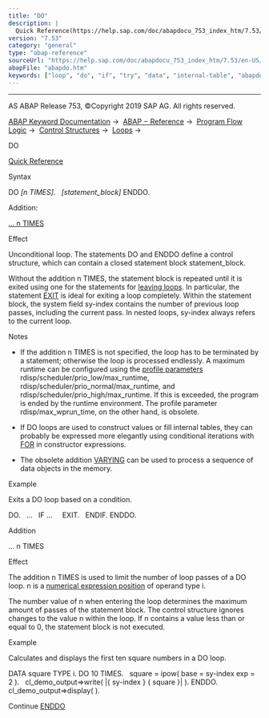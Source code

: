 ```yaml
---
title: "DO"
description: |
  Quick Reference(https://help.sap.com/doc/abapdocu_753_index_htm/7.53/en-US/abapdo_shortref.htm) Syntax DO n TIMES. statement_block ENDDO. Addition: ... n TIMES(#!ABAP_ONE_ADD@1@) Effect Unconditional loop. The statements DO and ENDDO define a control structure, which can contain
version: "7.53"
category: "general"
type: "abap-reference"
sourceUrl: "https://help.sap.com/doc/abapdocu_753_index_htm/7.53/en-US/abapdo.htm"
abapFile: "abapdo.htm"
keywords: ["loop", "do", "if", "try", "data", "internal-table", "abapdo"]
---
```


* * *

AS ABAP Release 753, ©Copyright 2019 SAP AG. All rights reserved.

[ABAP Keyword Documentation](https://help.sap.com/doc/abapdocu_753_index_htm/7.53/en-US/abenabap.htm) →  [ABAP − Reference](https://help.sap.com/doc/abapdocu_753_index_htm/7.53/en-US/abenabap_reference.htm) →  [Program Flow Logic](https://help.sap.com/doc/abapdocu_753_index_htm/7.53/en-US/abenabap_flow_logic.htm) →  [Control Structures](https://help.sap.com/doc/abapdocu_753_index_htm/7.53/en-US/abencontrol_structures.htm) →  [Loops](https://help.sap.com/doc/abapdocu_753_index_htm/7.53/en-US/abenabap_loops.htm) → 

DO

[Quick Reference](https://help.sap.com/doc/abapdocu_753_index_htm/7.53/en-US/abapdo_shortref.htm)

Syntax

DO *\[*n TIMES*\]*.
  *\[*statement\_block*\]*
ENDDO.

Addition:

[... n TIMES](#!ABAP_ONE_ADD@1@)

Effect

Unconditional loop. The statements DO and ENDDO define a control structure, which can contain a closed statement block statement\_block.

Without the addition n TIMES, the statement block is repeated until it is exited using one for the statements for [leaving loops](https://help.sap.com/doc/abapdocu_753_index_htm/7.53/en-US/abenleave_loops.htm). In particular, the statement [EXIT](https://help.sap.com/doc/abapdocu_753_index_htm/7.53/en-US/abapexit_loop.htm) is ideal for exiting a loop completely. Within the statement block, the system field sy-index contains the number of previous loop passes, including the current pass. In nested loops, sy-index always refers to the current loop.

Notes

-   If the addition n TIMES is not specified, the loop has to be terminated by a statement; otherwise the loop is processed endlessly. A maximum runtime can be configured using the [profile parameters](https://help.sap.com/doc/abapdocu_753_index_htm/7.53/en-US/abenprofile_parameter_glosry.htm "Glossary Entry") rdisp/scheduler/prio\_low/max\_runtime, rdisp/scheduler/prio\_normal/max\_runtime, and rdisp/scheduler/prio\_high/max\_runtime. If this is exceeded, the program is ended by the runtime environment. The profile parameter rdisp/max\_wprun\_time, on the other hand, is obsolete.
    
-   If DO loops are used to construct values or fill internal tables, they can probably be expressed more elegantly using conditional iterations with [FOR](https://help.sap.com/doc/abapdocu_753_index_htm/7.53/en-US/abenfor_conditional.htm) in constructor expressions.
    
-   The obsolete addition [VARYING](https://help.sap.com/doc/abapdocu_753_index_htm/7.53/en-US/abapdo_varying.htm) can be used to process a sequence of data objects in the memory.
    

Example

Exits a DO loop based on a condition.

DO.
  ...
  IF ...
    EXIT.
  ENDIF.
ENDDO.

Addition

... n TIMES

Effect

The addition n TIMES is used to limit the number of loop passes of a DO loop. n is a [numerical expression position](https://help.sap.com/doc/abapdocu_753_index_htm/7.53/en-US/abennumerical_expr_position_glosry.htm "Glossary Entry") of operand type i.

The number value of n when entering the loop determines the maximum amount of passes of the statement block. The control structure ignores changes to the value n within the loop. If n contains a value less than or equal to 0, the statement block is not executed.

Example

Calculates and displays the first ten square numbers in a DO loop.

DATA square TYPE i.
DO 10 TIMES.
  square = ipow( base = sy-index exp = 2 ).
  cl\_demo\_output=>write( |{ sy-index } { square }| ).
ENDDO.
cl\_demo\_output=>display( ).

Continue
[ENDDO](https://help.sap.com/doc/abapdocu_753_index_htm/7.53/en-US/abapenddo.htm)